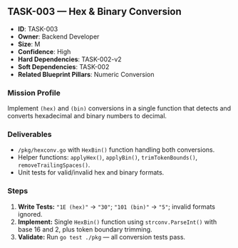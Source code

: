 ## TASK-003 — Hex & Binary Conversion

- **ID**: TASK-003
- **Owner**: Backend Developer
- **Size**: M
- **Confidence**: High
- **Hard Dependencies**: TASK-002-v2
- **Soft Dependencies**: TASK-002
- **Related Blueprint Pillars**: Numeric Conversion

### Mission Profile
Implement `(hex)` and `(bin)` conversions in a single function that detects and converts hexadecimal and binary numbers to decimal.

### Deliverables
- `/pkg/hexconv.go` with `HexBin()` function handling both conversions.
- Helper functions: `applyHex()`, `applyBin()`, `trimTokenBounds()`, `removeTrailingSpaces()`.
- Unit tests for valid/invalid hex and binary formats.

### Steps
1. **Write Tests:** `"1E (hex)"` → `"30"`; `"101 (bin)"` → `"5"`; invalid formats ignored.
2. **Implement:** Single `HexBin()` function using `strconv.ParseInt()` with base 16 and 2, plus token boundary trimming.
3. **Validate:** Run `go test ./pkg` — all conversion tests pass.
